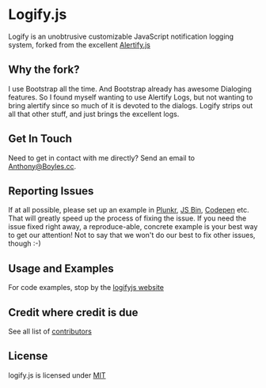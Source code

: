 # Logify.js

Logify is an unobtrusive customizable JavaScript notification logging system, forked from the excellent [Alertify.js](https://github.com/alertifyjs/alertify.js)

## Why the fork?

I use Bootstrap all the time. And Bootstrap already has awesome Dialoging features. So I found myself wanting to use Alertify Logs, but not wanting to bring alertify since so much of it is devoted to the dialogs. Logify strips out all that other stuff, and just brings the excellent logs.

## Get In Touch

Need to get in contact with me directly? Send an email to [Anthony@Boyles.cc](mailto:anthony@boyles.cc).

## Reporting Issues

If at all possible, please set up an example in [Plunkr](http://plunkr.co), [JS Bin](//jsbin.com), [Codepen](http://codepen.io/)
etc. That will greatly speed up the process of fixing the issue. If you need the issue fixed right away, a reproduce-able,
concrete example is your best way to get our attention! Not to say that we won't do our best to fix other issues, though :-)

## Usage and Examples

For code examples, stop by the [logifyjs website](http://futurecensus.github.io/logify/)

## Credit where credit is due

See all list of [contributors](https://github.com/logifyjs/logify.js/contributors)

## License

logify.js is licensed under [MIT](http://www.opensource.org/licenses/MIT)
